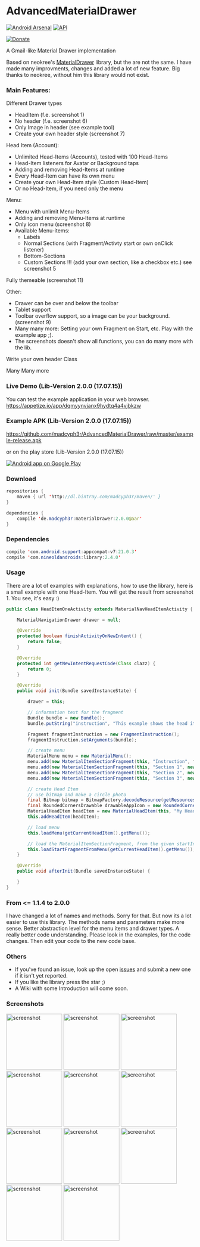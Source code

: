 AdvancedMaterialDrawer
======================

[![Android Arsenal](https://img.shields.io/badge/Android%20Arsenal-AdvancedMaterialDrawer-brightgreen.svg?style=flat)](http://android-arsenal.com/details/1/1617) [![API](https://img.shields.io/badge/API-10%2B-brightgreen.svg?style=flat)](https://android-arsenal.com/api?level=10)

[![Donate](https://www.paypalobjects.com/en_GB/i/btn/btn_donate_LG.gif)](https://www.paypal.com/cgi-bin/webscr?cmd=_s-xclick&hosted_button_id=FXXJENAV99CNQ)

A Gmail-like Material Drawer implementation

Based on neokree's [MaterialDrawer](https://github.com/neokree/MaterialNavigationDrawer) library, but the are not the same. I have made many improvments, changes and added a lot of new feature.
Big thanks to neokree, without him this library would not exist.


### Main Features:
Different Drawer types
- HeadItem (f.e. screenshot 1)
- No header (f.e. screenshot 6)
- Only Image in header (see example tool)
- Create your own header style (screenshot 7)

Head Item (Account):
- Unlimited Head-Items (Accounts), tested with 100 Head-Items
- Head-Item listeners for Avatar or Background taps
- Adding and removing Head-Items at runtime
- Every Head-Item can have its own menu
- Create your own Head-Item style (Custom Head-Item)
- Or no Head-Item, if you need only the menu

Menu:
- Menu with unlimit Menu-Items
- Adding and removing Menu-Items at runtime
- Only icon menu (screenshot 8)
- Available Menu-items:
  - Labels
  - Normal Sections (with Fragment/Activty start or own onClick listener)
  - Bottom-Sections
  - Custom Sections !!! (add your own section, like a checkbox etc.) see screenshot 5

Fully themeable (screenshot 11)

Other:
- Drawer can be over and below the toolbar
- Tablet support
- Toolbar overflow support, so a image can be your background. (screenshot 9)
- Many many more: Setting your own Fragment on Start, etc. Play with the example app ;).
- The screenshots doesn't show all functions, you can do many more with the lib.

Write your own header Class

Many Many more


### Live Demo (Lib-Version 2.0.0 (17.07.15))
You can test the example application in your web browser.
https://appetize.io/app/dqmyynvjanx9hydtq4a4vjbkzw

### Example APK (Lib-Version 2.0.0 (17.07.15))
https://github.com/madcyph3r/AdvancedMaterialDrawer/raw/master/example-release.apk

or on the play store (Lib-Version 2.0.0 (17.07.15))

<a href="https://play.google.com/store/apps/details?id=de.madcyph3r.MaterialDrawer">
  <img alt="Android app on Google Play" src="https://developer.android.com/images/brand/en_app_rgb_wo_45.png" />
</a>

### Download
```java
repositories {
    maven { url 'http://dl.bintray.com/madcyph3r/maven/' }
}

dependencies {
    compile 'de.madcyph3r:materialDrawer:2.0.0@aar'
}
```

### Dependencies
```java
compile 'com.android.support:appcompat-v7:21.0.3'
compile 'com.nineoldandroids:library:2.4.0'
```

### Usage
There are a lot of examples with explanations, how to use the library, here is a small example with one Head-Item. You will get the result from screenshot 1.
You see, it's easy :)
```java
public class HeadItemOneActivity extends MaterialNavHeadItemActivity {

    MaterialNavigationDrawer drawer = null;

    @Override
    protected boolean finishActivityOnNewIntent() {
        return false;
    }

    @Override
    protected int getNewIntentRequestCode(Class clazz) {
        return 0;
    }

    @Override
    public void init(Bundle savedInstanceState) {

        drawer = this;

        // information text for the fragment
        Bundle bundle = new Bundle();
        bundle.putString("instruction", "This example shows the head item style.");

        Fragment fragmentInstruction = new FragmentInstruction();
        fragmentInstruction.setArguments(bundle);

        // create menu
        MaterialMenu menu = new MaterialMenu();
        menu.add(new MaterialItemSectionFragment(this, "Instruction", fragmentInstruction, "Head Item Style (One Item)"));
        menu.add(new MaterialItemSectionFragment(this, "Section 1", new FragmentDummy(), "Section 1"));
        menu.add(new MaterialItemSectionFragment(this, "Section 2", new FragmentDummy(), "Section 2"));
        menu.add(new MaterialItemSectionFragment(this, "Section 3", new FragmentDummy(), "Section 3"));

        // create Head Item
        // use bitmap and make a circle photo
        final Bitmap bitmap = BitmapFactory.decodeResource(getResources(), R.drawable.yourAvatar);
        final RoundedCornersDrawable drawableAppIcon = new RoundedCornersDrawable(getResources(), bitmap);
        MaterialHeadItem headItem = new MaterialHeadItem(this, "My HeadItem", "My Subtitle", drawableAppIcon, R.drawable.yourBackground, menu);
        this.addHeadItem(headItem);

        // load menu
        this.loadMenu(getCurrentHeadItem().getMenu());

        // load the MaterialItemSectionFragment, from the given startIndex
        this.loadStartFragmentFromMenu(getCurrentHeadItem().getMenu());
    }

    @Override
    public void afterInit(Bundle savedInstanceState) {

    }
}
```
### From <= 1.1.4 to 2.0.0
I have changed a lot of names and methods. Sorry for that. But now its a lot easier to use this library. The methods name and parameters make more sense. Better abstraction level for the menu items and drawer types. A really better code understanding.
Please look in the examples, for the code changes. Then edit your code to the new code base. 

### Others

- If you've found an issue, look up the open [issues](https://github.com/madcyph3r/AdvancedMaterialDrawer/issues) and submit a new one if it isn't yet reported.
- If you like the library press the star ;)
- A Wiki with some Introduction will come soon.

### Screenshots

<img src="https://github.com/madcyph3r/AdvancedMaterialDrawer/blob/master/Screenshot_1.png" alt="screenshot" width="150px" height="auto" />

<img src="https://github.com/madcyph3r/AdvancedMaterialDrawer/blob/master/Screenshot_2.png" alt="screenshot" width="150px" height="auto" />

<img src="https://github.com/madcyph3r/AdvancedMaterialDrawer/blob/master/Screenshot_3.png" alt="screenshot" width="150px" height="auto" />

<img src="https://github.com/madcyph3r/AdvancedMaterialDrawer/blob/master/Screenshot_4.png" alt="screenshot" width="150px" height="auto" />

<img src="https://github.com/madcyph3r/AdvancedMaterialDrawer/blob/master/Screenshot_5.png" alt="screenshot" width="150px" height="auto" />

<img src="https://github.com/madcyph3r/AdvancedMaterialDrawer/blob/master/Screenshot_6.png" alt="screenshot" width="150px" height="auto" />

<img src="https://github.com/madcyph3r/AdvancedMaterialDrawer/blob/master/Screenshot_7.png" alt="screenshot" width="150px" height="auto" />

<img src="https://github.com/madcyph3r/AdvancedMaterialDrawer/blob/master/Screenshot_8.png" alt="screenshot" width="150px" height="auto" />

<img src="https://github.com/madcyph3r/AdvancedMaterialDrawer/blob/master/Screenshot_9.png" alt="screenshot" width="150px" height="auto" />

<img src="https://github.com/madcyph3r/AdvancedMaterialDrawer/blob/master/Screenshot_10.png" alt="screenshot" width="150px" height="auto" />

<img src="https://github.com/madcyph3r/AdvancedMaterialDrawer/blob/master/Screenshot_11.png" alt="screenshot" width="150px" height="auto" />
